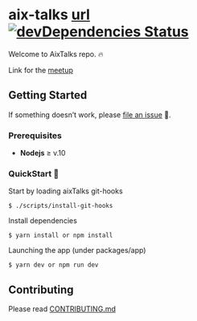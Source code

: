 # aix-talks [url](https://aixtalks.com) [![devDependencies Status](https://david-dm.org/JeandeCampredon/aix-talks/dev-status.svg)](https://david-dm.org/JeandeCampredon/aix-talks?type=dev)

Welcome to AixTalks repo. :fire:

Link for the [meetup](https://www.meetup.com/fr-FR/Aix-Talks)

## Getting Started

If something doesn’t work, please [file an issue](https://github.com/JeandeCampredon/aix-talks/issues/new) :bug:.

### Prerequisites

- **Nodejs** ≥ v.10

### QuickStart :rocket:

Start by loading aixTalks git-hooks

```shell
$ ./scripts/install-git-hooks
```

Install dependencies

```shell
$ yarn install or npm install
```

Launching the app (under packages/app)

```shell
$ yarn dev or npm run dev
```

## Contributing

Please read [CONTRIBUTING.md](CONTRIBUTING.md)
